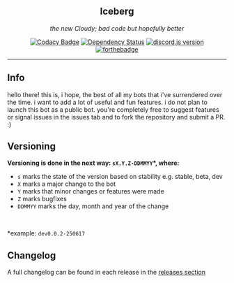 <div align="center">

## Iceberg

*the new Cloudy; bad code but hopefully better*

[![Codacy Badge](https://api.codacy.com/project/badge/Grade/c9dbb459d32041bcad67155c08e2cccc)](https://www.codacy.com/app/KoocieBoi/Iceberg?utm_source=github.com&amp;utm_medium=referral&amp;utm_content=KoocieBoi/Iceberg&amp;utm_campaign=Badge_Grade)
[![Dependency Status](https://david-dm.org/KoocieBoi/Iceberg.svg)](https://david-dm.org/KoocieBoi/Iceberg)
[![discord.js version](https://img.shields.io/badge/discord.js-%5E11.4.2-blue.svg)](https://www.npmjs.com/package/discord.js)
<br>
[![forthebadge](https://forthebadge.com/images/badges/built-with-love.svg)](https://forthebadge.com)

****

</div>

## Info

hello there! this is, i hope, the best of all my bots that i've surrendered over the time. i want to add a lot of useful and fun features. i do not plan to launch this bot as a public bot. you're completely free to suggest features or signal issues in the issues tab and to fork the repository and submit a PR. :)

## Versioning

**Versioning is done in the next way: `sX.Y.Z-DDMMYY`*, where:**

- `s` marks the state of the version based on stability e.g. stable, beta, dev
- `X` marks a major change to the bot
- `Y` marks that minor changes or features were made
- `Z` marks bugfixes
- `DDMMYY` marks the day, month and year of the change
<br>

\*example: `dev0.0.2-250617`

## Changelog

A full changelog can be found in each release in the [releases section](https://github.com/KoocieBoi/Iceberg/releases)
